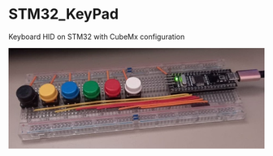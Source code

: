 # STM32_KeyPad
Keyboard HID on STM32 with CubeMx configuration
<p align="center">
  <img src="./photo2.jpg"/>
</p>
